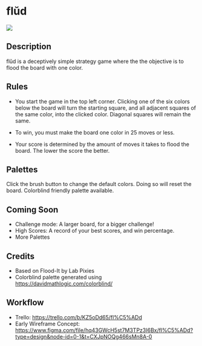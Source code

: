 # flŭd
![](https://github.com/vinceoct/flud/blob/bfe2f926da868535718ad0134247d82211970d97/images/palettes.gif)

## Description
flŭd is a deceptively simple strategy game where the the objective is to flood the board with one color.

## Rules

- You start the game in the top left corner. Clicking one of the six colors below the board will turn the starting square, and all adjacent squares of the same color, into the clicked color. Diagonal squares will remain the same. 

- To win, you must make the board one color in 25 moves or less. 

- Your score is determined by the amount of moves it takes to flood the board. The lower the score the better. 

## Palettes

Click the brush button to change the default colors. Doing so will reset the board. Colorblind friendly palette available. 

## Coming Soon

- Challenge mode: A larger board, for a bigger challenge!
- High Scores: A record of your best scores, and win percentage. 
- More Palettes

## Credits

- Based on Flood-It by Lab Pixies
- Colorblind palette generated using https://davidmathlogic.com/colorblind/ 

## Workflow

- Trello: https://trello.com/b/KZ5oDd65/fl%C5%ADd
- Early Wireframe Concept: https://www.figma.com/file/hq43GWcH5st7M3TPz3I6Bx/fl%C5%ADd?type=design&node-id=0-1&t=CXJpNOQg466sMn8A-0
